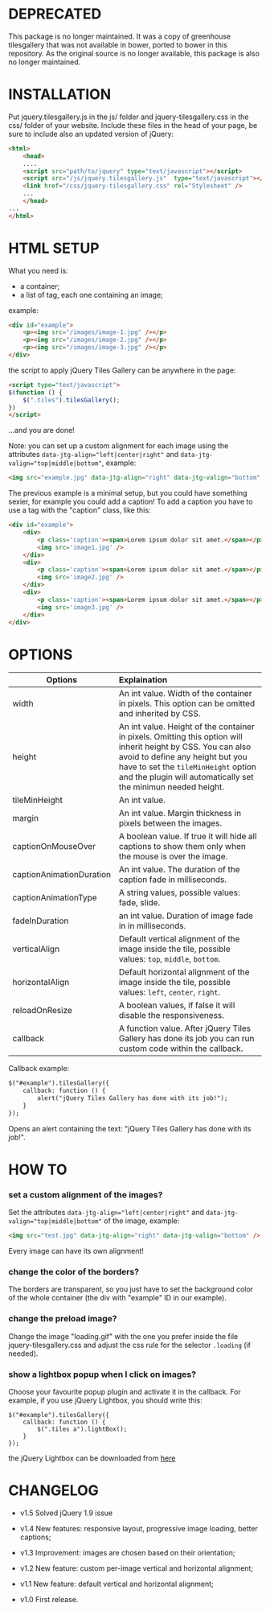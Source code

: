 DEPRECATED
==========

This package is no longer maintained. It was a copy of greenhouse tilesgallery that was not available in bower, ported to bower in this repository. As the original source is no longer available, this package is also no longer maintained.

INSTALLATION
============

Put jquery.tilesgallery.js in the js/ folder and jquery-tilesgallery.css in the css/ folder of your website. Include these files in the head of your page, be sure to include also an updated version of jQuery:

``` HTML
<html>
	<head>
	....
	<script src="path/to/jquery" type="text/javascript"></script>
	<script src="/js/jquery.tilesgallery.js"  type="text/javascript"></script>
	<link href="/css/jquery-tilesgallery.css" rel="Stylesheet" />
	...
	</head>
...
</html>
```



HTML SETUP
==========

What you need is:

- a container;
- a list of tag, each one containing an image;

example:

``` HTML
<div id="example">
    <p><img src="/images/image-1.jpg" /></p>
    <p><img src="/images/image-2.jpg" /></p>
    <p><img src="/images/image-3.jpg" /></p>        
</div>
```

the script to apply jQuery Tiles Gallery can be anywhere in the page:

``` HTML
<script type="text/javascript">
$(function () {
    $(".tiles").tilesGallery();
})
</script>
```

...and you are done!

Note: you can set up a custom alignment for each image using the attributes `data-jtg-align="left|center|right"` and `data-jtg-valign="top|middle|bottom"`, example:

``` HTML
<img src="example.jpg" data-jtg-align="right" data-jtg-valign="bottom" />
```

The previous example is a minimal setup, but you could have something sexier, for example you could add a caption! To add a caption you have to use a tag with the "caption" class, like this:

``` HTML
<div id="example">
	<div>
	    <p class='caption'><span>Lorem ipsum dolor sit amet.</span></p>
	    <img src='image1.jpg' />
	</div>
	<div>
	    <p class='caption'><span>Lorem ipsum dolor sit amet.</span></p>
	    <img src='image2.jpg' />
	</div>
	<div>
	    <p class='caption'><span>Lorem ipsum dolor sit amet.</span></p>
	    <img src='image3.jpg' />
	</div>
</div>
```

OPTIONS
=======
| Options       | Explaination |
| ------------- |:-------------|
|width| An int value. Width of the container in pixels. This option can be omitted and inherited by CSS.  |
|height| An int value. Height of the container in pixels. Omitting this option will inherit height by CSS. You can also avoid to define any height but you have to set the `tileMinHeight` option and the plugin will automatically set the minimun needed height.  |
|tileMinHeight| An int value.  |
|margin| An int value. Margin thickness in pixels between the images.  |
|captionOnMouseOver| A boolean value. If true it will hide all captions to show them only when the mouse is over the image.  |
|captionAnimationDuration| An int value. The duration of the caption fade in milliseconds.  |
|captionAnimationType| A string values, possible values: fade, slide.  |
|fadeInDuration| an int value. Duration of image fade in in milliseconds.  |
|verticalAlign| Default vertical alignment of the image inside the tile, possible values: `top`, `middle`, `bottom`.  |
|horizontalAlign| Default horizontal alignment of the image inside the tile, possible values: `left`, `center`, `right`.  |
|reloadOnResize| A boolean values, if false it will disable the responsiveness.  |
|callback| A function value. After jQuery Tiles Gallery has done its job you can run custom code within the callback. |

Callback example:
``` HTML
$("#example").tilesGallery({ 
	callback: function () {
		alert("jQuery Tiles Gallery has done with its job!");
	}
});
```

Opens an alert containing the text: "jQuery Tiles Gallery has done with its job!".

HOW TO
=========

### set a custom alignment of the images?

Set the attributes `data-jtg-align="left|center|right"` and `data-jtg-valign="top|middle|bottom"` of the image, example:

``` HTML
<img src="test.jpg" data-jtg-align="right" data-jtg-valign="bottom" />
```

Every image can have its own alignment!


### change the color of the borders? 

The borders are transparent, so you just have to set the background color of the whole container (the div with "example" ID in our example).

### change the preload image?

Change the image "loading.gif" with the one you prefer inside the file jquery-tilesgallery.css and adjust the css rule for the selector `.loading` (if needed).

### show a lightbox popup when I click on images?

Choose your favourite popup plugin and activate it in the callback. For example, if you use jQuery Lightbox, you should write this:

```
$("#example").tilesGallery({
    callback: function () {
        $(".tiles a").lightBox();
    }
});
```

the jQuery Lightbox can be downloaded from [here](http://leandrovieira.com/projects/jquery/lightbox/)
	
CHANGELOG
=========
	
- v1.5 Solved jQuery 1.9 issue

- v1.4 New features: responsive layout, progressive image loading, better captions;

- v1.3 Improvement: images are chosen based on their orientation;

- v1.2 New feature: custom per-image vertical and horizontal alignment;

- v1.1 New feature: default vertical and horizontal alignment;

- v1.0 First release. 

